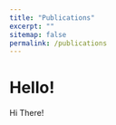 ```yaml
---
title: "Publications"
excerpt: ""
sitemap: false
permalink: /publications
---
```


# Hello!

Hi There!